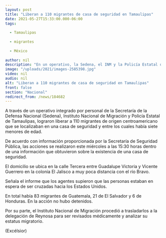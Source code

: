 ```yaml
---
layout: post
title: "Liberan a 110 migrantes de casa de seguridad en Tamaulipas"
date: 2021-05-27T15:33:00.000-06:00
tags:
  
  - Tamaulipas
  
  - migrantes
  
  - México
  
author: nil
description: "En un operativo, la Sedena, el INM y la Policía Estatal de Tamaulipas, lograron liberar a 110 migrantes de origen centroamericano que se localizaban en una casa de seguridad"
image: "/uploads/2021/images-2585398.jpg"
video: nil
audio: nil
alt: "Liberan a 110 migrantes de casa de seguridad en Tamaulipas"
front: false
section: "Nacional"
redirect_from: /news/184682
---
```


A través de un operativo integrado por personal de la Secretaría de la Defensa Nacional (Sedena), Instituto Nacional de Migración y Policía Estatal de Tamaulipas, lograron liberar a 110 migrantes de origen centroamericano que se localizaban en una casa de seguridad y entre los cuales había siete menores de edad.

De acuerdo con información proporcionada por la Secretaría de Seguridad Pública, las acciones se realizaron este miércoles a las 15:30 horas dentro de una información que obtuvieron sobre la existencia de una casa de seguridad.

El domicilio se ubica en la calle Tercera entre Guadalupe Victoria y Vicente Guerrero en la colonia El Jalisco a muy poca distancia con el río Bravo.

Señala el informe que los agentes supieron que las personas estaban en espera de ser cruzadas hacia los Estados Unidos.

En total había 83 migrantes de Guatemala, 21 de El Salvador y 6 de Honduras. En la acción no hubo detenidos.

Por su parte, el Instituto Nacional de Migración procedió a trasladarlos a la delegación de Reynosa para ser revisados médicamente y analizar su estatus migratorio.

(Excélsior)